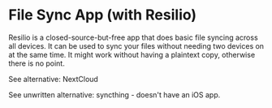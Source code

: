 # File Sync App \(with Resilio\)

Resilio is a closed-source-but-free app that does basic file syncing across all devices. It can be used to sync your files without needing two devices on at the same time. It might work without having a plaintext copy, otherwise there is no point.

See alternative: NextCloud

See unwritten alternative: syncthing - doesn't have an iOS app.

